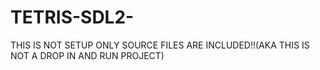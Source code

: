 # TETRIS-SDL2-

THIS IS NOT SETUP ONLY SOURCE FILES ARE INCLUDED!!(AKA THIS IS NOT A DROP IN AND RUN PROJECT)

